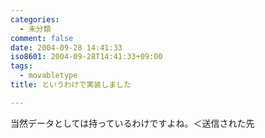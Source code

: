 ```yaml
---
categories:
  - 未分類
comment: false
date: 2004-09-28 14:41:33
iso8601: 2004-09-28T14:41:33+09:00
tags:
  - movabletype
title: というわけで実装しました

---
```


<div class="entry-body">
  <p>当然データとしては持っているわけですよね。＜送信された先</p>
</div>
